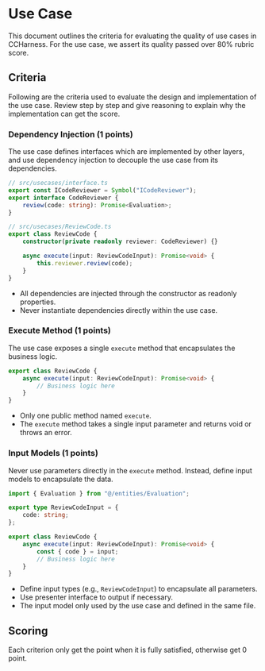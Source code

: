 # Use Case

This document outlines the criteria for evaluating the quality of use cases in CCHarness. For the use case, we assert its quality passed over 80% rubric score.

## Criteria

Following are the criteria used to evaluate the design and implementation of the use case. Review step by step and give reasoning to explain why the implementation can get the score.

### Dependency Injection (1 points)

The use case defines interfaces which are implemented by other layers, and use dependency injection to decouple the use case from its dependencies.

```ts
// src/usecases/interface.ts
export const ICodeReviewer = Symbol("ICodeReviewer");
export interface CodeReviewer {
    review(code: string): Promise<Evaluation>;
}

// src/usecases/ReviewCode.ts
export class ReviewCode {
    constructor(private readonly reviewer: CodeReviewer) {}

    async execute(input: ReviewCodeInput): Promise<void> {
        this.reviewer.review(code);
    }
}
```

- All dependencies are injected through the constructor as readonly properties.
- Never instantiate dependencies directly within the use case.

### Execute Method (1 points)

The use case exposes a single `execute` method that encapsulates the business logic.

```ts
export class ReviewCode {
    async execute(input: ReviewCodeInput): Promise<void> {
        // Business logic here
    }
}
```

- Only one public method named `execute`.
- The `execute` method takes a single input parameter and returns void or throws an error.

### Input Models (1 points)

Never use parameters directly in the `execute` method. Instead, define input models to encapsulate the data.

```ts
import { Evaluation } from "@/entities/Evaluation";

export type ReviewCodeInput = {
    code: string;
};

export class ReviewCode {
    async execute(input: ReviewCodeInput): Promise<void> {
        const { code } = input;
        // Business logic here
    }
}
```

- Define input types (e.g., `ReviewCodeInput`) to encapsulate all parameters.
- Use presenter interface to output if necessary.
- The input model only used by the use case and defined in the same file.

## Scoring

Each criterion only get the point when it is fully satisfied, otherwise get 0 point.
